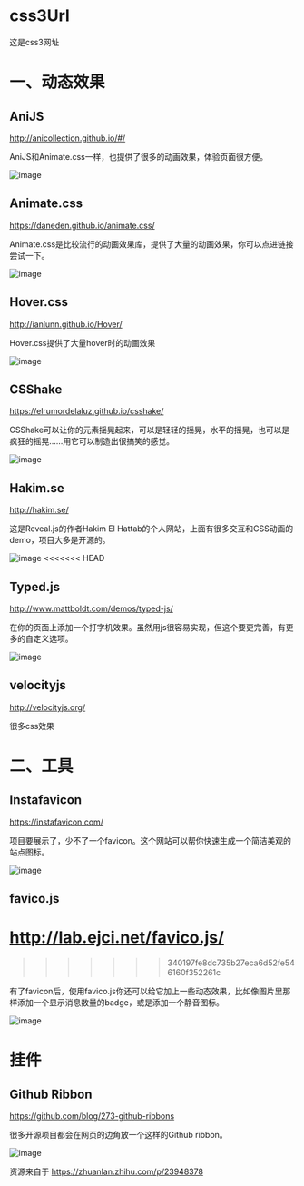 # css3Url
这是css3网址
# 一、动态效果
## AniJS

http://anicollection.github.io/#/

AniJS和Animate.css一样，也提供了很多的动画效果，体验页面很方便。

![image](https://github.com/anHaoRan/css3Url/blob/master/images/img.png)

## Animate.css
https://daneden.github.io/animate.css/

Animate.css是比较流行的动画效果库，提供了大量的动画效果，你可以点进链接尝试一下。

![image](https://github.com/anHaoRan/css3Url/blob/master/images/img1.png)

## Hover.css

http://ianlunn.github.io/Hover/

Hover.css提供了大量hover时的动画效果

![image](https://github.com/anHaoRan/css3Url/blob/master/images/img2.png)

## CSShake

https://elrumordelaluz.github.io/csshake/

CSShake可以让你的元素摇晃起来，可以是轻轻的摇晃，水平的摇晃，也可以是疯狂的摇晃……用它可以制造出很搞笑的感觉。

![image](https://github.com/anHaoRan/css3Url/blob/master/images/img3.png)

## Hakim.se

http://hakim.se/

这是Reveal.js的作者Hakim El Hattab的个人网站，上面有很多交互和CSS动画的demo，项目大多是开源的。

![image](https://github.com/anHaoRan/css3Url/blob/master/images/img4.png)
<<<<<<< HEAD

## Typed.js

http://www.mattboldt.com/demos/typed-js/

在你的页面上添加一个打字机效果。虽然用js很容易实现，但这个要更完善，有更多的自定义选项。

![image](https://github.com/anHaoRan/css3Url/blob/master/images/img5.png)
## velocityjs

http://velocityjs.org/

很多css效果

# 二、工具

## Instafavicon

https://instafavicon.com/

项目要展示了，少不了一个favicon。这个网站可以帮你快速生成一个简洁美观的站点图标。

![image](https://github.com/anHaoRan/css3Url/blob/master/images/img6.png)

## favico.js

http://lab.ejci.net/favico.js/
=======
>>>>>>> 340197fe8dc735b27eca6d52fe546160f352261c

有了favicon后，使用favico.js你还可以给它加上一些动态效果，比如像图片里那样添加一个显示消息数量的badge，或是添加一个静音图标。

![image](https://github.com/anHaoRan/css3Url/blob/master/images/img7.png)

# 挂件
## Github Ribbon

https://github.com/blog/273-github-ribbons

很多开源项目都会在网页的边角放一个这样的Github ribbon。

![image](https://github.com/anHaoRan/css3Url/blob/master/images/img8.png)

资源来自于
https://zhuanlan.zhihu.com/p/23948378

